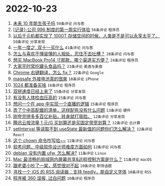 # 2022-10-23

1. [未来 10 年能生孩子吗](https://www.v2ex.com/t/889097) `59条评论` `问与答`
1. [[记录]-公司 996 制度的第一周实行体验](https://www.v2ex.com/t/889052) `56条评论` `程序员`
1. [以后千元机都实现了 1000T 存储空间的时候，人类是不是可以永享太平了。](https://www.v2ex.com/t/889045) `50条评论` `分享发现`
1. [一年一度之, 双十一买什么](https://www.v2ex.com/t/889047) `41条评论` `问与答`
1. [怎么与喜欢不懂装懂的人相处，忍住不去吐槽？](https://www.v2ex.com/t/889093) `28条评论` `问与答`
1. [想买 MacBook Pro14 寸那款，哪个渠道买方便？](https://www.v2ex.com/t/889064) `24条评论` `程序员`
1. [大家平时常吃罐头食品吗？](https://www.v2ex.com/t/889072) `23条评论` `美酒与美食`
1. [Chrome 右键翻译，怎么 fix？](https://www.v2ex.com/t/889119) `22条评论` `Google`
1. [magsafe 外接电池真的很爽](https://www.v2ex.com/t/889104) `18条评论` `iPhone`
1. [1024 都准备买啥](https://www.v2ex.com/t/889089) `16条评论` `程序员`
1. [双拼速度已经上来了](https://www.v2ex.com/t/889066) `15条评论` `分享发现`
1. [有没有人体检血压高的](https://www.v2ex.com/t/889063) `15条评论` `问与答`
1. [想问一个在 app 中实现一个直播的逻辑](https://www.v2ex.com/t/889056) `15条评论` `程序员`
1. [弄了个中高配置的清单，这样配有没有什么问题](https://www.v2ex.com/t/889069) `13条评论` `硬件`
1. [刚夸完拼多多百亿补贴，转身就打我脸。](https://www.v2ex.com/t/889127) `12条评论` `分享发现`
1. [腾讯云按流量 1 元/G 买划算还是买固定带宽划算？](https://www.v2ex.com/t/889091) `12条评论` `云计算`
1. [setInterval 等读取不到 useState 最新值的问题你们怎么解决？](https://www.v2ex.com/t/889077) `12条评论` `React`
1. [这个 chown 命令咋写哈~~](https://www.v2ex.com/t/889074) `12条评论` `问与答`
1. [软考问题，中级软件设计师难度方面如何](https://www.v2ex.com/t/889051) `12条评论` `问与答`
1. [debian 没有内置 ufw, 怎么解决?](https://www.v2ex.com/t/889116) `11条评论` `Linux`
1. [Mac 最流畅的局域网内屏幕共享&远程控制方案是什么？](https://www.v2ex.com/t/889100) `11条评论` `macOS`
1. [跟老婆小吵了一架，感觉很对不起](https://www.v2ex.com/t/889129) `10条评论` `职场话题`
1. [寻找一个 iOS 的 RSS 阅读器：支持 feedly，能自定义字体](https://www.v2ex.com/t/889075) `10条评论` `RSS`
1. [程序被 360 误报, 过白问题](https://www.v2ex.com/t/889065) `10条评论` `程序员`
